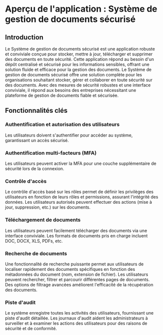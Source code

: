 # Aperçu de l'application : Système de gestion de documents sécurisé
## Introduction
Le Système de gestion de documents sécurisé est une application robuste et conviviale conçue pour stocker, mettre à jour, télécharger et supprimer des documents en toute sécurité. Cette application répond au besoin d'un dépôt centralisé et sécurisé pour les informations sensibles, offrant une solution fluide et efficace pour la gestion des documents.
Le Système de gestion de documents sécurisé offre une solution complète pour les organisations souhaitant stocker, gérer et collaborer en toute sécurité sur des documents. Avec des mesures de sécurité robustes et une interface conviviale, il répond aux besoins des entreprises nécessitant une plateforme de gestion de documents fiable et sécurisée.

## Fonctionnalités clés
### Authentification et autorisation des utilisateurs
Les utilisateurs doivent s'authentifier pour accéder au système, garantissant un accès sécurisé.

### Authentification multi-facteurs (MFA)
Les utilisateurs peuvent activer la MFA pour une couche supplémentaire de sécurité lors de la connexion.

### Contrôle d'accès
Le contrôle d'accès basé sur les rôles permet de définir les privilèges des utilisateurs en fonction de leurs rôles et permissions, assurant l'intégrité des données.
Les utilisateurs autorisés peuvent effectuer des actions (mise à jour, suppression, etc.) sur les documents.

### Téléchargement de documents
Les utilisateurs peuvent facilement télécharger des documents via une interface conviviale.
Les formats de documents pris en charge incluent DOC, DOCX, XLS, PDFs, etc.

### Recherche de documents
Une fonctionnalité de recherche puissante permet aux utilisateurs de localiser rapidement des documents spécifiques en fonction des métadonnées du document (nom, extension de fichier).
Les utilisateurs peuvent rechercher, filtrer et parcourir différentes pages de documents.
Des options de filtrage avancées améliorent l'efficacité de la récupération des documents.

### Piste d'audit
Le système enregistre toutes les activités des utilisateurs, fournissant une piste d'audit détaillée.
Les journaux d'audit aident les administrateurs à surveiller et à examiner les actions des utilisateurs pour des raisons de sécurité et de conformité.